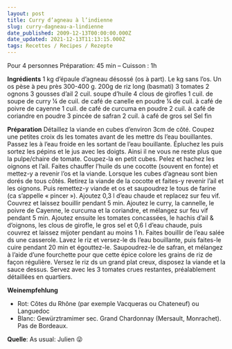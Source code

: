 ```yaml
---
layout: post
title: Curry d’agneau à l’indienne
slug: curry-dagneau-a-lindienne
date_published: 2009-12-13T00:00:00.000Z
date_updated: 2021-12-13T11:13:15.000Z
tags: Recettes / Recipes / Rezepte
---
```


Pour 4 personnes
Préparation: 45 min – Cuisson : 1h

**Ingrédients**
1 kg d’épaule d’agneau désossé (os à part). Le kg sans l’os. Un os pèse à peu près 300-400 g.
200g de riz long (basmati)
3 tomates
2 ognons
3 gousses d’ail
2 cuil. soupe d’huile
4 clous de girofles
1 cuil. de soupe de curry
¼ de cuil. de café de canelle en poudre
¼ de cuil. à café de poivre de cayenne
1 cuil. de café de curcuma en poudre
2 cuil. à café de coriandre en poudre
3 pincée de safran
2 cuil. à café de gros sel
Sel fin

**Préparation**
Détaillez la viande en cubes d’environ 3cm de côté. Coupez une petites croix ds les tomates avant de les mettre ds l’eau bouillantes. Passez les à l’eau froide en les sortant de l’eau bouillante. Épluchez les puis sortez les pépins et le jus avec les doigts. Ainsi il ne vous ne reste plus que la pulpe/chaire de tomate. Coupez-la en petit cubes.
Pelez et hachez les oignons et l’ail. Faites chauffer l’huile ds une cocotte (souvent en fonte) et mettez-y a revenir l’os et la viande. Lorsque les cubes d’agneau sont bien dorés de tous côtés. Retirez la viande de la cocotte et faites-y revenir l’ail et les oignons. Puis remettez-y viande et os et saupoudrez le tous de farine (ca s’appelle « pincer »). Ajoutez 0,3 l d’eau chaude et replacez sur feu vif. Couvrez et laissez bouillir pendant 5 min.
Ajoutez le curry, la cannelle, le poivre de Cayenne, le curcuma et la coriandre, et mélangez sur feu vif pendant 5 min. Ajoutez ensuite les tomates concassées, le hachis d’ail & d’oignons, les clous de girofle, le gros sel et 0,6 l d’eau chaude, puis couvrez et laissez mijoter pendant au moins 1 h.
Faites bouillir de l’eau salée ds une casserole. Lavez le riz et versez-le ds l’eau bouillante, puis faites-le cuire pendant 20 min et égouttez-le. Saupoudrez-le de safran, et mélangez à l’aide d’une fourchette pour que cette épice colore les grains de riz de façon régulière.
Versez le riz ds un grand plat creux, disposez la viande et la sauce dessus. Servez avec les 3 tomates crues restantes, préalablement détaillées en quartiers.

**Weinempfehlung**
- Rot: Côtes du Rhône (par exemple Vacqueras ou Chateneuf) ou Languedoc
- Blanc: Gewürztramimer sec. Grand Chardonnay (Mersault, Monrachet). Pas de Bordeaux.

**Quelle**: As usual: Julien 😜
